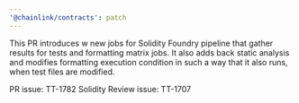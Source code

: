 ```yaml
---
'@chainlink/contracts': patch
---
```


This PR introduces w new jobs for Solidity Foundry pipeline that gather results for tests and formatting matrix jobs. It also adds back static analysis and modifies formatting execution condition in such a way that it also runs, when test files are modified.


PR issue: TT-1782
Solidity Review issue: TT-1707
